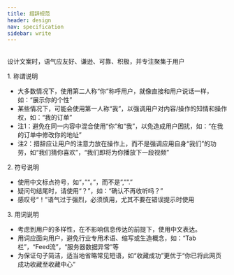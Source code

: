 ```yaml
---
title: 措辞规范
header: design
nav: specification
sidebar: write
---
```


<br/><notice>设计文案时，语气应友好、谦逊、可靠、积极，并专注聚集于用户</notice></br>  

<notice>1. 称谓说明</notice>

* 大多数情况下，使用第二人称“你”称呼用户，就像直接和用户说话一样，如：“展示你的个性”
* 某些情况下，可能会使用第一人称“我”，以强调用户对内容/操作的知情和操作权，如：“我的订单”
* 注1：避免在同一内容中混合使用“你”和“我”，以免造成用户困扰，如：“在我的订单中修改你的地址”
* 注2：措辞应让用户的注意力放在操作上，而不是强调应用自身“我们”的功劳，如“我们猜你喜欢”，“我们即将为你播放下一段视频”

<notice>2. 符号说明</notice>

* 使用中文标点符号，如“，”“。”，而不是”,””.”
* 疑问句结尾时，请使用“？”，如：“确认不再收听吗？”
* 感叹号“！”语气过于强烈，必须慎用，尤其不要在错误提示时使用

<notice>3. 用词说明</notice>

* 考虑到用户的多样性，在不影响信息传达的前提下，使用中文表达。
* 用词应面向用户，避免行业专用术语、缩写或生造概念，如：“Tab栏”，“Feed流”，“服务器数据异常”等
* 为保证句子简洁，适当地省略常见短语，如“收藏成功”更优于“你已将此网页成功收藏至收藏中心”
